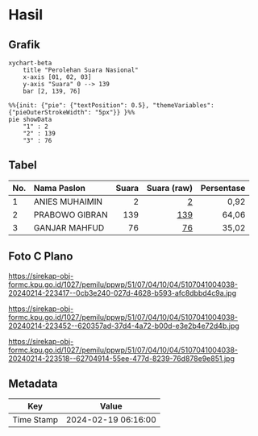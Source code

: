 # Hasil

## Grafik

```mermaid
xychart-beta
    title "Perolehan Suara Nasional"
    x-axis [01, 02, 03]
    y-axis "Suara" 0 --> 139
    bar [2, 139, 76]
```

```mermaid
%%{init: {"pie": {"textPosition": 0.5}, "themeVariables": {"pieOuterStrokeWidth": "5px"}} }%%
pie showData
    "1" : 2
    "2" : 139
    "3" : 76
```

## Tabel

| No. | Nama Paslon    | Suara | Suara (raw) | Persentase |
|:--- |:-------------- | -----:| -----------:| ----------:|
| 1   | ANIES MUHAIMIN | 2     | [2][p-1]    | 0,92       |
| 2   | PRABOWO GIBRAN | 139   | [139][p-2]  | 64,06      |
| 3   | GANJAR MAHFUD  | 76    | [76][p-3]   | 35,02      |


[p-1]: https://github.com/gigit-pemilu/pemilu-2024/blob/main/pilpres/hitung-suara/sub/51-bali/sub/07-karangasem/sub/04-karangasem/sub/1004-karangasem/sub/038-tps/sub/paslon-1.txt
[p-2]: https://github.com/gigit-pemilu/pemilu-2024/blob/main/pilpres/hitung-suara/sub/51-bali/sub/07-karangasem/sub/04-karangasem/sub/1004-karangasem/sub/038-tps/sub/paslon-2.txt
[p-3]: https://github.com/gigit-pemilu/pemilu-2024/blob/main/pilpres/hitung-suara/sub/51-bali/sub/07-karangasem/sub/04-karangasem/sub/1004-karangasem/sub/038-tps/sub/paslon-3.txt

## Foto C Plano

https://sirekap-obj-formc.kpu.go.id/1027/pemilu/ppwp/51/07/04/10/04/5107041004038-20240214-223417--0cb3e240-027d-4628-b593-afc8dbbd4c9a.jpg

https://sirekap-obj-formc.kpu.go.id/1027/pemilu/ppwp/51/07/04/10/04/5107041004038-20240214-223452--620357ad-37d4-4a72-b00d-e3e2b4e72d4b.jpg

https://sirekap-obj-formc.kpu.go.id/1027/pemilu/ppwp/51/07/04/10/04/5107041004038-20240214-223518--62704914-55ee-477d-8239-76d878e9e851.jpg


## Metadata

| Key        | Value               |
| ---------- | ------------------- |
| Time Stamp | 2024-02-19 06:16:00 |



